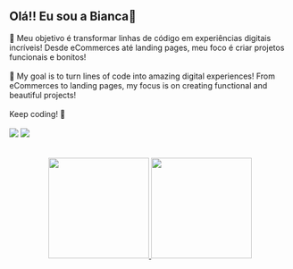## Olá!! Eu sou a Bianca👋
<div>
🚀 Meu objetivo é transformar linhas de código em experiências digitais incríveis! Desde eCommerces até landing pages, meu foco é criar projetos funcionais e bonitos!
<br/>
<br/>
🚀 My goal is to turn lines of code into amazing digital experiences! From eCommerces to landing pages, my focus is on creating functional and beautiful projects!
<br/><br/>
Keep coding! 💫
  <br/><br/>
  <div> 
  <a href="https://biancahoffer.vercel.app/"><img src="https://img.shields.io/badge/website-000000?style=for-the-badge&logo=About.me&logoColor=white" target="_blank"></a>
  <a href="https://www.linkedin.com/in/bianca-macedo-hoffer/" target="_blank"><img src="https://img.shields.io/badge/-LinkedIn-%230077B5?style=for-the-badge&logo=linkedin&logoColor=white" target="_blank"></a> 
</div>
   <br/><br/>
</div>
<div align="center">
  <a href="https://github.com/biancahoffer">
  <img height="180em" src="https://github-readme-stats.vercel.app/api?username=biancahoffer&show_icons=true&theme=material-palenight&include_all_commits=true&count_private=true" target="_black"/>
  <img height="180em" src="https://github-readme-stats.vercel.app/api/top-langs/?username=biancahoffer&layout=compact&langs_count=7&theme=material-palenight" target="_black"/>
</div> 

